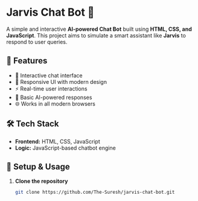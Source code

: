 # Jarvis Chat Bot 🤖

A simple and interactive **AI-powered Chat Bot** built using **HTML, CSS, and JavaScript**. This project aims to simulate a smart assistant like **Jarvis** to respond to user queries.

## 🚀 Features
- 💬 Interactive chat interface  
- 🎨 Responsive UI with modern design  
- ⚡ Real-time user interactions  
- 🧠 Basic AI-powered responses  
- 🌐 Works in all modern browsers  

## 🛠 Tech Stack
- **Frontend:** HTML, CSS, JavaScript  
- **Logic:** JavaScript-based chatbot engine  


## 🔧 Setup & Usage
1. **Clone the repository**  
   ```sh
   git clone https://github.com/The-Suresh/jarvis-chat-bot.git

